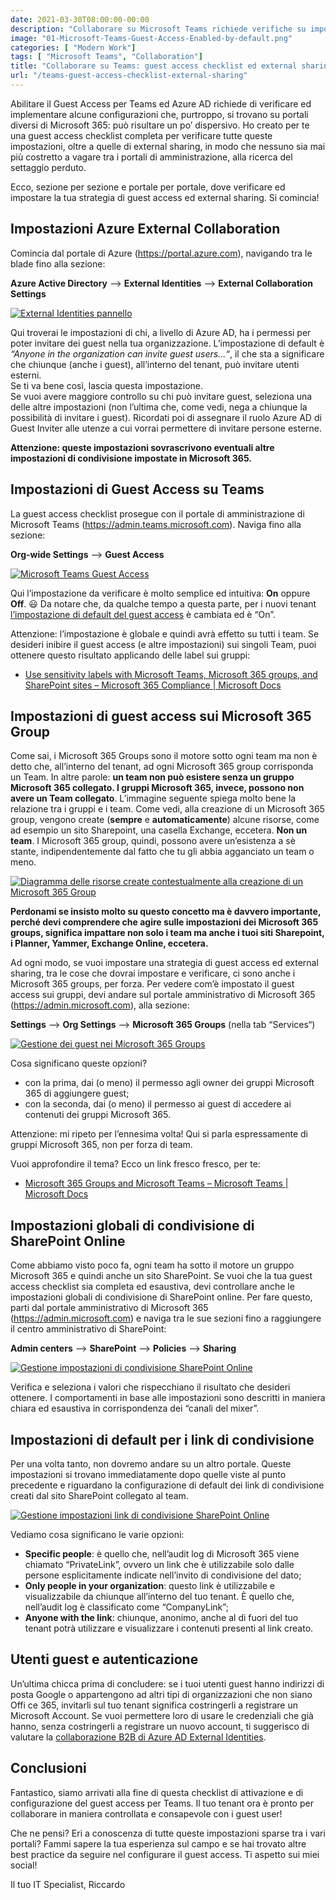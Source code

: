```yaml
---
date: 2021-03-30T08:00:00-00:00
description: "Collaborare su Microsoft Teams richiede verifiche su impostazioni che risiedono su più portali: ecco una guest access checklist completa."
image: "01-Microsoft-Teams-Guest-Access-Enabled-by-default.png"
categories: [ "Modern Work"]
tags: [ "Microsoft Teams", "Collaboration"]
title: "Collaborare su Teams: guest access checklist ed external sharing"
url: "/teams-guest-access-checklist-external-sharing"
---
```

Abilitare il Guest Access per Teams ed Azure AD richiede di verificare ed implementare alcune configurazioni che, purtroppo, si trovano su portali diversi di Microsoft 365: può risultare un po’ dispersivo. Ho creato per te una guest access checklist completa per verificare tutte queste impostazioni, oltre a quelle di external sharing, in modo che nessuno sia mai più costretto a vagare tra i portali di amministrazione, alla ricerca del settaggio perduto.

Ecco, sezione per sezione e portale per portale, dove verificare ed impostare la tua strategia di guest access ed external sharing. Si comincia!

## Impostazioni Azure External Collaboration
Comincia dal portale di Azure (https://portal.azure.com), navigando tra le blade fino alla sezione:

**Azure Active Directory** –> **External Identities** –> **External Collaboration Settings**

[![External Identities pannello](02-guest-access-checklist-AzureAD-External-Identities.png)](02-guest-access-checklist-AzureAD-External-Identities.png)

Qui troverai le impostazioni di chi, a livello di Azure AD, ha i permessi per poter invitare dei guest nella tua organizzazione. L’impostazione di default è *“Anyone in the organization can invite guest users...“*, il che sta a significare che chiunque (anche i guest), all’interno del tenant, può invitare utenti esterni.  
Se ti va bene così, lascia questa impostazione.  
Se vuoi avere maggiore controllo su chi può invitare guest, seleziona una delle altre impostazioni (non l’ultima che, come vedi, nega a chiunque la possibilità di invitare i guest). Ricordati poi di assegnare il ruolo Azure AD di Guest Inviter alle utenze a cui vorrai permettere di invitare persone esterne.

**Attenzione: queste impostazioni sovrascrivono eventuali altre impostazioni di condivisione impostate in Microsoft 365.**

## Impostazioni di Guest Access su Teams
La guest access checklist prosegue con il portale di amministrazione di Microsoft Teams (https://admin.teams.microsoft.com). Naviga fino alla sezione:

**Org-wide Settings** –> **Guest Access**

[![Microsoft Teams Guest Access](01-Microsoft-Teams-Guest-Access-Enabled-by-default.png)](01-Microsoft-Teams-Guest-Access-Enabled-by-default.png)

Qui l’impostazione da verificare è molto semplice ed intuitiva: **On** oppure **Off**. 😃
Da notare che, da qualche tempo a questa parte, per i nuovi tenant [l’impostazione di default del guest access](/microsoft-teams-attiva-il-guest-access-di-default/) è cambiata ed è “On”.

Attenzione: l’impostazione è globale e quindi avrà effetto su tutti i team. Se desideri inibire il guest access (e altre impostazioni) sui singoli Team, puoi ottenere questo risultato applicando delle label sui gruppi:
- [Use sensitivity labels with Microsoft Teams, Microsoft 365 groups, and SharePoint sites – Microsoft 365 Compliance | Microsoft Docs](https://docs.microsoft.com/en-us/microsoft-365/compliance/sensitivity-labels-teams-groups-sites?view=o365-worldwide)

## Impostazioni di guest access sui Microsoft 365 Group
Come sai, i Microsoft 365 Groups sono il motore sotto ogni team ma non è detto che, all’interno del tenant, ad ogni Microsoft 365 group corrisponda un Team. In altre parole: **un team non può esistere senza un gruppo Microsoft 365 collegato. I gruppi Microsoft 365, invece, possono non avere un Team collegato**. L’immagine seguente spiega molto bene la relazione tra i gruppi e i team. Come vedi, alla creazione di un Microsoft 365 group, vengono create (**sempre** e **automaticamente**) alcune risorse, come ad esempio un sito Sharepoint, una casella Exchange, eccetera. **Non un team**. I Microsoft 365 group, quindi, possono avere un’esistenza a sè stante, indipendentemente dal fatto che tu gli abbia agganciato un team o meno.

[![Diagramma delle risorse create contestualmente alla creazione di un Microsoft 365 Group](02a-guest-access-checklist-Microsoft365-groups-resources.png)](02a-guest-access-checklist-Microsoft365-groups-resources.png)

**Perdonami se insisto molto su questo concetto ma è davvero importante, perché devi comprendere che agire sulle impostazioni dei Microsoft 365 groups, significa impattare non solo i team ma anche i tuoi siti Sharepoint, i Planner, Yammer, Exchange Online, eccetera.**

Ad ogni modo, se vuoi impostare una strategia di guest access ed external sharing, tra le cose che dovrai impostare e verificare, ci sono anche i Microsoft 365 groups, per forza. Per vedere com’è impostato il guest access sui gruppi, devi andare sul portale amministrativo di Microsoft 365 (https://admin.microsoft.com), alla sezione:

**Settings** –> **Org Settings** –> **Microsoft 365 Groups** (nella tab “Services“)

[![Gestione dei guest nei Microsoft 365 Groups](03-guest-access-checklist-Microsoft365-groups.png)](03-guest-access-checklist-Microsoft365-groups.png)

Cosa significano queste opzioni?
- con la prima, dai (o meno) il permesso agli owner dei gruppi Microsoft 365 di aggiungere guest;
- con la seconda, dai (o meno) il permesso ai guest di accedere ai contenuti dei gruppi Microsoft 365.

Attenzione: mi ripeto per l’ennesima volta! Qui si parla espressamente di gruppi Microsoft 365, non per forza di team.

Vuoi approfondire il tema? Ecco un link fresco fresco, per te:
- [Microsoft 365 Groups and Microsoft Teams – Microsoft Teams | Microsoft Docs](https://docs.microsoft.com/en-us/MicrosoftTeams/office-365-groups)

## Impostazioni globali di condivisione di SharePoint Online
Come abbiamo visto poco fa, ogni team ha sotto il motore un gruppo Microsoft 365 e quindi anche un sito SharePoint. Se vuoi che la tua guest access checklist sia completa ed esaustiva, devi controllare anche le impostazioni globali di condivisione di SharePoint online. Per fare questo, parti dal portale amministrativo di Microsoft 365 (https://admin.microsoft.com) e naviga tra le sue sezioni fino a raggiungere il centro amministrativo di SharePoint:

**Admin centers** –> **SharePoint** –> **Policies** –> **Sharing**

[![Gestione impostazioni di condivisione SharePoint Online](04-guest-access-checklist-SharePoint-external-sharing.png)](04-guest-access-checklist-SharePoint-external-sharing.png)

Verifica e seleziona i valori che rispecchiano il risultato che desideri ottenere. I comportamenti in base alle impostazioni sono descritti in maniera chiara ed esaustiva in corrispondenza dei “canali del mixer”.

## Impostazioni di default per i link di condivisione
Per una volta tanto, non dovremo andare su un altro portale. Queste impostazioni si trovano immediatamente dopo quelle viste al punto precedente e riguardano la configurazione di default dei link di condivisione creati dal sito SharePoint collegato al team.

[![Gestione impostazioni link di condivisione SharePoint Online](05-guest-access-checklist-SharePoint-sharing-link-default-configuration.png)](05-guest-access-checklist-SharePoint-sharing-link-default-configuration.png)

Vediamo cosa significano le varie opzioni:
- **Specific people**: è quello che, nell’audit log di Microsoft 365 viene chiamato “PrivateLink”, ovvero un link che è utilizzabile solo dalle persone esplicitamente indicate nell’invito di condivisione del dato;
- **Only people in your organization**: questo link è utilizzabile e visualizzabile da chiunque all’interno del tuo tenant. È quello che, nell’audit log è classificato come “CompanyLink”;
- **Anyone with the link**: chiunque, anonimo, anche al di fuori del tuo tenant potrà utilizzare e visualizzare i contenuti presenti al link creato.

## Utenti guest e autenticazione
Un’ultima chicca prima di concludere: se i tuoi utenti guest hanno indirizzi di posta Google o appartengono ad altri tipi di organizzazioni che non siano Offi ce 365, invitarli sul tuo tenant significa costringerli a registrare un Microsoft Account. Se vuoi permettere loro di usare le credenziali che già hanno, senza costringerli a registrare un nuovo account, ti suggerisco di valutare la [collaborazione B2B di Azure AD External Identities](/azure-ad-b2b-azure-ad-external-identities-prova-sul-campo/).

## Conclusioni
Fantastico, siamo arrivati alla fine di questa checklist di attivazione e di configurazione del guest access per Teams. Il tuo tenant ora è pronto per collaborare in maniera controllata e consapevole con i guest user!

Che ne pensi? Eri a conoscenza di tutte queste impostazioni sparse tra i vari portali? Fammi sapere la tua esperienza sul campo e se hai trovato altre best practice da seguire nel configurare il guest access. Ti aspetto sui miei social!

Il tuo IT Specialist, Riccardo